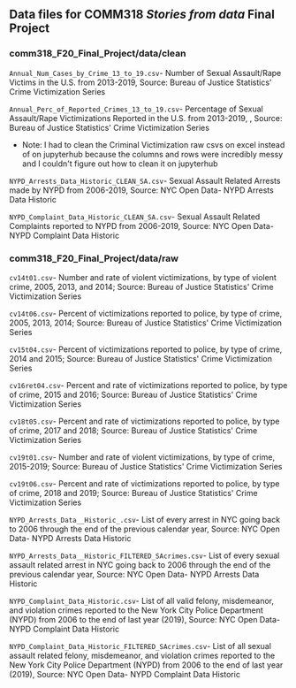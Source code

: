## Data files for COMM318 _Stories from data_ Final Project


### comm318_F20_Final_Project/data/clean

`Annual_Num_Cases_by_Crime_13_to_19.csv`- Number of Sexual Assault/Rape Victims in the U.S. from 2013-2019, Source: Bureau of Justice Statistics' Crime Victimization Series

`Annual_Perc_of_Reported_Crimes_13_to_19.csv`- Percentage of Sexual Assault/Rape Victimizations Reported in the U.S. from 2013-2019, , Source: Bureau of Justice Statistics' Crime Victimization Series
* Note: I had to clean the Criminal Victimization raw csvs on excel instead of on jupyterhub because the columns and rows were incredibly messy and I couldn't figure out how to clean it on jupyterhub

`NYPD_Arrests_Data_Historic_CLEAN_SA.csv`- Sexual Assault Related Arrests made by NYPD from 2006-2019, Source: NYC Open Data- NYPD Arrests Data Historic

`NYPD_Complaint_Data_Historic_CLEAN_SA.csv`- Sexual Assault Related Complaints reported to NYPD from 2006-2019, Source: NYC Open Data- NYPD Complaint Data Historic


### comm318_F20_Final_Project/data/raw

`cv14t01.csv`- Number and rate of violent victimizations, by type of violent crime, 2005, 2013, and 2014; Source: Bureau of Justice Statistics' Crime Victimization Series

`cv14t06.csv`- Percent of victimizations reported to police, by type of crime, 2005, 2013, 2014; Source: Bureau of Justice Statistics' Crime Victimization Series

`cv15t04.csv`- Percent of victimizations reported to police, by type of crime, 2014 and 2015; Source: Bureau of Justice Statistics' Crime Victimization Series

`cv16ret04.csv`- Percent and rate of victimizations reported to police, by type of crime, 2015 and 2016; Source: Bureau of Justice Statistics' Crime Victimization Series

`cv18t05.csv`- Percent and rate of victimizations reported to police, by type of crime, 2017 and 2018; Source: Bureau of Justice Statistics' Crime Victimization Series

`cv19t01.csv`- Number and rate of violent victimizations, by type of crime, 2015-2019; Source: Bureau of Justice Statistics' Crime Victimization Series

`cv19t06.csv`- Percent and rate of victimizations reported to police, by type of crime, 2018 and 2019; Source: Bureau of Justice Statistics' Crime Victimization Series

`NYPD_Arrests_Data__Historic_.csv`- List of every arrest in NYC going back to 2006 through the end of the previous calendar year, Source: NYC Open Data- NYPD Arrests Data Historic

`NYPD_Arrests_Data__Historic_FILTERED_SAcrimes.csv`- List of every sexual assault related arrest in NYC going back to 2006 through the end of the previous calendar year, Source: NYC Open Data- NYPD Arrests Data Historic

`NYPD_Complaint_Data_Historic.csv`- List of all valid felony, misdemeanor, and violation crimes reported to the New York City Police Department (NYPD) from 2006 to the end of last year (2019), Source: NYC Open Data- NYPD Complaint Data Historic

`NYPD_Complaint_Data_Historic_FILTERED_SAcrimes.csv`- List of all sexual assault related felony, misdemeanor, and violation crimes reported to the New York City Police Department (NYPD) from 2006 to the end of last year (2019), Source: NYC Open Data- NYPD Complaint Data Historic 
